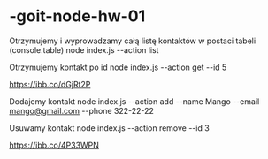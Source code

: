 # -goit-node-hw-01


Otrzymujemy i wyprowadzamy całą listę kontaktów w postaci tabeli (console.table)
node index.js --action list

Otrzymujemy kontakt po id
node index.js --action get --id 5

https://ibb.co/dGjRt2P


Dodajemy kontakt
node index.js --action add --name Mango --email mango@gmail.com --phone 322-22-22

Usuwamy kontakt
node index.js --action remove --id 3

https://ibb.co/4P33WPN
